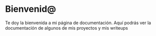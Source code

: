 # Bienvenid@

Te doy la bienvenida a mi página de documentación. Aquí podrás ver la documentación de algunos de mis proyectos y mis writeups